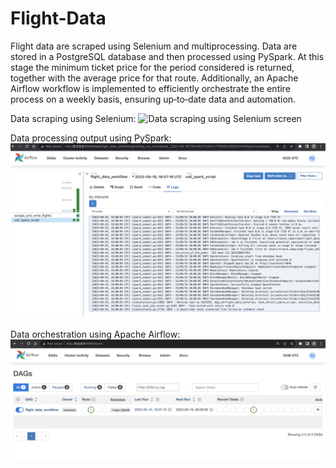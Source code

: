 # Flight-Data

Flight data are scraped using Selenium and multiprocessing. Data
are stored in a PostgreSQL database and then processed using PySpark. 
At this stage the minimum ticket price for the period considered is returned, together with the average price for that route.
Additionally, an Apache Airflow workflow is implemented to
efficiently orchestrate the entire process on a weekly basis, ensuring up‑to‑date data and automation.

Data scraping using Selenium:
![Data scraping using Selenium screen](readme_screenshot/s_1.png)

Data processing output using PySpark:
![Screenshot 2023-09-19 alle 20.22.13.png](readme_screenshot/s_3.png)

Data orchestration using Apache Airflow:
![Screenshot 2023-09-19 alle 20.08.42.png](readme_screenshot/s_2.png)

